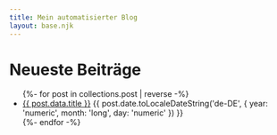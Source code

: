 ```yaml
---
title: Mein automatisierter Blog
layout: base.njk
---
```

# Neueste Beiträge

<ul class="post-list">
{%- for post in collections.post | reverse -%}
  <li>
    <a href="{{ post.url }}">{{ post.data.title }}</a>
    <span class="post-date">{{ post.date.toLocaleDateString('de-DE', { year: 'numeric', month: 'long', day: 'numeric' }) }}</span>
  </li>
{%- endfor -%}
</ul>
